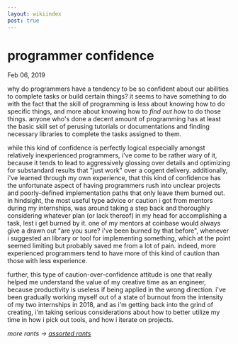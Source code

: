 ```yaml
---
layout: wikiindex
post: true
---
```

# programmer confidence

Feb 06, 2019

why do programmers have a tendency to be so confident about our abilities to complete tasks or build certain things? it seems to have something to do with the fact that the skill of programming is less about knowing how to do specific things, and more about knowing how to *find out how* to do those things. anyone who's done a decent amount of programming has at least the basic skill set of perusing tutorials or documentations and finding necessary libraries to complete the tasks assigned to them.

while this kind of confidence is perfectly logical especially amongst relatively inexperienced programmers,  i've come to be rather wary of it, because it tends to lead to aggressively glossing over details and optimizing for substandard results that "just work" over a cogent delivery. additionally, i've learned through my own experience, that this kind of confidence has the unfortunate aspect of having programmers rush into unclear projects and poorly-defined implementation paths that only leave them burned out. in hindsight, the most useful type advice or caution i got from mentors during my internships, was around taking a step back and thoroughly considering whatever plan (or lack thereof) in my head for accomplishing a task, lest i get burned by it. one of my mentors at coinbase would always give a drawn out "are you sure? i've been burned by that before", whenever i suggested an library or tool for implementing something, which at the point seemed limiting but probably saved me from a lot of pain. indeed, more experienced programmers tend to have more of this kind of caution than those with less experience.

further, this type of caution-over-confidence attitude is one that really helped me understand the value of my creative time as an engineer, because productivity is useless if being applied in the wrong direction. i've been gradually working myself out of a state of burnout from the intensity of my two internships in 2018, and as i'm getting back into the grind of creating, i'm taking serious considerations about how to better utilize my time in how i pick out tools, and how i iterate on projects.

*more rants → [assorted rants](https://www.notion.so/bbd9fba3-75e0-42ff-ba0d-18ab195b4467)*

